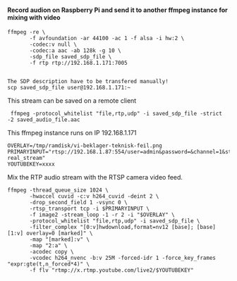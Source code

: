 #### Record audion on Raspberry Pi and send it to another ffmpeg instance for mixing with video



```console
ffmpeg -re \
       -f avfoundation -ar 44100 -ac 1 -f alsa -i hw:2 \
       -codec:v null \
       -codec:a aac -ab 128k -g 10 \
       -sdp_file saved_sdp_file \
       -f rtp rtp://192.168.1.171:7005


The SDP description have to be transfered manually!
scp saved_sdp_file user@192.168.1.171:~

```

This stream can be saved on a remote client
```console       
 ffmpeg -protocol_whitelist "file,rtp,udp" -i saved_sdp_file -strict -2 saved_audio_file.aac 
```



This ffmpeg instance runs on IP 192.168.1.171
```console
OVERLAY=/tmp/ramdisk/vi-beklager-teknisk-feil.png
PRIMARYINPUT="rtsp://192.168.1.87:554/user=admin&password=&channel=1&stream=0.sdp?real_stream"
YOUTUBEKEY=xxxx
```

Mix the RTP audio stream with the RTSP camera video feed.
```console
ffmpeg -thread_queue_size 1024 \
       -hwaccel cuvid -c:v h264_cuvid -deint 2 \
       -drop_second_field 1 -vsync 0 \
       -rtsp_transport tcp -i $PRIMARYINPUT \
       -f image2 -stream_loop -1 -r 2 -i "$OVERLAY" \
       -protocol_whitelist "file,rtp,udp" -i saved_sdp_file \
       -filter_complex "[0:v]hwdownload,format=nv12 [base]; [base][1:v] overlay=0 [marked]" \
       -map "[marked]:v" \
       -map "2:a" \
       -acodec copy \
       -vcodec h264_nvenc -b:v 25M -forced-idr 1 -force_key_frames "expr:gte(t,n_forced*4)" \
       -f flv "rtmp://x.rtmp.youtube.com/live2/$YOUTUBEKEY"

```
